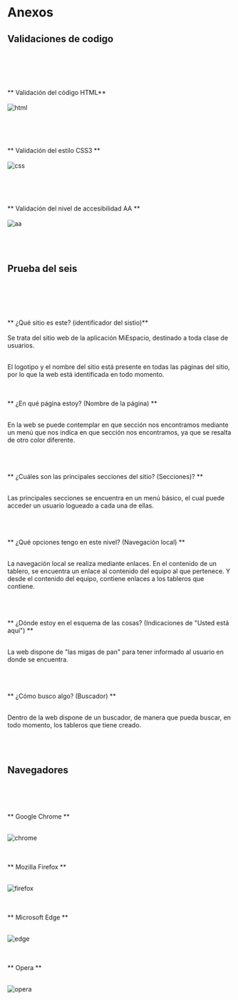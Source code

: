 # Anexos

Validaciones de codigo
---
<br><br><br><br>

** Validación del código HTML**
<br><br>
![html](images/html5_valido.png)

<br><br><br>

** Validación del estilo CSS3 **
<br><br>
![css](images/css3_valido.png)

<br><br><br>


** Validación del nivel de accesibilidad AA **
<br><br>
![aa](images/accesibiliti_valida.png)
<br><br><br><br>



Prueba del seis
---

<br><br><br><br>

** ¿Qué sitio es este? (identificador del sistio)**
<br><br>
Se trata del sitio web de la aplicación MiEspacio, destinado a toda clase de usuarios.
<br><br>

El logotipo y el nombre del sitio está presente en todas las páginas del sitio, por lo que la web está identificada en todo momento.
<br><br><br>

** ¿En qué página estoy? (Nombre de la página) **
<br><br>

En la web se puede contemplar en que sección nos encontramos mediante un menú que nos indica en que sección nos encontramos, ya que se resalta de otro color diferente.
<br><br><br><br>

** ¿Cuáles son las principales secciones del sitio? (Secciones)? **
<br><br>

Las principales secciones se encuentra en un menú básico, el cual puede acceder un usuario logueado a cada una de ellas.
<br><br><br><br>

** ¿Qué opciones tengo en este nivel? (Navegación local) **
<br><br>

La navegación local se realiza mediante enlaces. En el contenido de un tablero, se encuentra un enlace al contenido del equipo al que pertenece. Y desde el contenido del equipo, contiene enlaces a los tableros que contiene.
<br><br><br><br>


** ¿Dónde estoy en el esquema de las cosas? (Indicaciones de "Usted está aquí") **
<br><br>

La web dispone de "las migas de pan" para tener informado al usuario en donde se encuentra.
<br><br><br><br>

** ¿Cómo busco algo? (Buscador) **
<br><br>

Dentro de la web dispone de un buscador, de manera que pueda buscar, en todo momento, los tableros que tiene creado.
<br><br><br><br>

Navegadores
--
<br><br><br>

** Google Chrome **
<br><br>

![chrome](images/google_chrome.png)
<br><br><br>

** Mozilla Firefox **
<br><br>

![firefox](images/firefox.png)
<br><br><br>

** Microsoft Edge **
<br><br>

![edge](images/edge.jpeg)
<br><br><br>

** Opera **
<br><br>

![opera](images/opera.jpeg)
